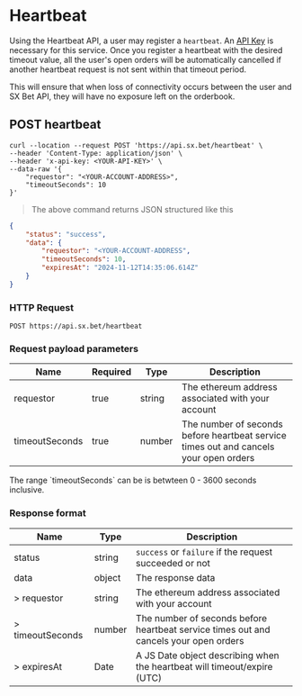 # Heartbeat

Using the Heartbeat API, a user may register a `heartbeat`. An [API Key](#api-key) is necessary for this service. Once you register a heartbeat with the desired timeout value, all the user's open orders will be automatically cancelled if another heartbeat request is not sent within that timeout period.

This will ensure that when loss of connectivity occurs between the user and SX Bet API, they will have no exposure left on the orderbook.

## POST heartbeat

```shell
curl --location --request POST 'https://api.sx.bet/heartbeat' \
--header 'Content-Type: application/json' \
--header 'x-api-key: <YOUR-API-KEY>' \
--data-raw '{
    "requestor": "<YOUR-ACCOUNT-ADDRESS>",
    "timeoutSeconds": 10
}'
```

> The above command returns JSON structured like this

```json
{
    "status": "success",
    "data": {
        "requestor": "<YOUR-ACCOUNT-ADDRESS",
        "timeoutSeconds": 10,
        "expiresAt": "2024-11-12T14:35:06.614Z"
    }
}
```

### HTTP Request

`POST https://api.sx.bet/heartbeat`

### Request payload parameters

| Name           | Required | Type   | Description                                                                           |
| -------------- | -------- | ------ | ------------------------------------------------------------------------------------- |
| requestor      | true     | string | The ethereum address associated with your account                                     |
| timeoutSeconds | true     | number | The number of seconds before heartbeat service times out and cancels your open orders |

<aside class="notice">
The range `timeoutSeconds` can be is betwteen 0 - 3600 seconds inclusive. 
</aside>

### Response format

| Name             | Type   | Description                                                                           |
| ---------------- | ------ | ------------------------------------------------------------------------------------- |
| status           | string | `success` or `failure` if the request succeeded or not                                |
| data             | object | The response data                                                                     |
| > requestor      | string | The ethereum address associated with your account                                     |
| > timeoutSeconds | number | The number of seconds before heartbeat service times out and cancels your open orders |
| > expiresAt      | Date   | A JS Date object describing when the heartbeat will timeout/expire (UTC)              |

